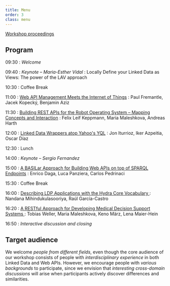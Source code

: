 ```yaml
---
title: Menu
order: 3
class: menu
---
```


[Workshop proceedings](http://ceur-ws.org/Vol-1359/)

## Program

09:30
: *Welcome*

09:40
: *Keynote – Maria-Esther Vidal*
: Locally Define your Linked Data as Views: The power of the LAV approach

10:30
: Coffee Break

11:00
: [Web API Management Meets the Internet of Things](http://ceur-ws.org/Vol-1359/paper1.pdf)
: Paul Fremantle, Jacek Kopecký, Benjamin Aziz

11:30
: [Building REST APIs for the Robot Operating System – Mapping Concepts and Interaction](http://ceur-ws.org/Vol-1359/paper2.pdf)
: Felix Leif Keppmann, Maria Maleshkova, Andreas Harth

12:00
: [Linked Data Wrappers atop Yahoo's YQL](http://ceur-ws.org/Vol-1359/paper3.pdf)
: Jon Iturrioz, Iker Azpeitia, Oscar Díaz

12:30
: Lunch

14:00
: *Keynote – Sergio Fernandez*

15:00
: [A BASILar Approach for Building Web APIs on top of SPARQL Endpoints](http://ceur-ws.org/Vol-1359/paper4.pdf)
: Enrico Daga, Luca Panziera, Carlos Pedrinaci

15:30
: Coffee Break

16:00
: [Describing LDP Applications with the Hydra Core Vocabulary ](http://ceur-ws.org/Vol-1359/paper5.pdf)
: Nandana Mihindukulasooriya, Raúl García-Castro

16:20
: [A RESTful Approach for Developing Medical Decision Support Systems ](http://ceur-ws.org/Vol-1359/paper6.pdf)
: Tobias Weller, Maria Maleshkova, Keno März, Lena Maier-Hein

16:50
: *Interactive discussion and closing*


## Target audience
We welcome *people from different fields*,
even though the core audience of our workshop consists of
people with *interdisciplinary experience* in both Linked Data and Web APIs.
However, we encourage people with *various backgrounds* to participate,
since we envision that *interesting cross-domain discussions* will arise
when participants actively discover differences and similarities.
